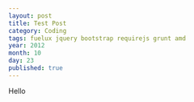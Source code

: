 ```yaml
---
layout: post
title: Test Post
category: Coding
tags: fuelux jquery bootstrap requirejs grunt amd 
year: 2012
month: 10
day: 23
published: true
---
```

Hello
